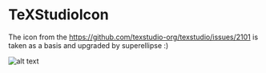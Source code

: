 # TeXStudioIcon
The icon from the https://github.com/texstudio-org/texstudio/issues/2101 is taken as a basis and upgraded by superellipse :)

![alt text](https://github.com/yapyanchzhanchzhen/TeXStudioIcon/blob/main/example.png?raw=true)
